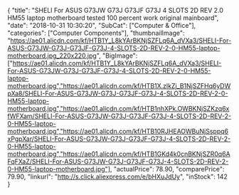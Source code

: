 {
	"title": "SHELI For ASUS G73JW G73J G73JF G73J 4 SLOTS 2D REV 2.0 HM55 laptop motherboard tested 100 percent work original mainboard",
	"date": "2018-10-31 10:30:20",
	"SubCat": ["Computer & Office"],
	"categories": ["Computer Components"],
	"thumbnailImage": "https://ae01.alicdn.com/kf/HTB1Y_L8kYArBKNjSZFLq6A_dVXa3/SHELI-For-ASUS-G73JW-G73J-G73JF-G73J-4-SLOTS-2D-REV-2-0-HM55-laptop-motherboard.jpg_220x220.jpg",
	"BigImage": ["https://ae01.alicdn.com/kf/HTB1Y_L8kYArBKNjSZFLq6A_dVXa3/SHELI-For-ASUS-G73JW-G73J-G73JF-G73J-4-SLOTS-2D-REV-2-0-HM55-laptop-motherboard.jpg","https://ae01.alicdn.com/kf/HTB1X.zlkZj_B1NjSZFHq6yDWpXa8/SHELI-For-ASUS-G73JW-G73J-G73JF-G73J-4-SLOTS-2D-REV-2-0-HM55-laptop-motherboard.jpg","https://ae01.alicdn.com/kf/HTB1nhXPk.OWBKNjSZKzq6xfWFXam/SHELI-For-ASUS-G73JW-G73J-G73JF-G73J-4-SLOTS-2D-REV-2-0-HM55-laptop-motherboard.jpg","https://ae01.alicdn.com/kf/HTB10RJHEAOWBuNjSsppq6xPgpXar/SHELI-For-ASUS-G73JW-G73J-G73JF-G73J-4-SLOTS-2D-REV-2-0-HM55-laptop-motherboard.jpg","https://ae01.alicdn.com/kf/HTB1GKd4k0cnBKNjSZR0q6AFqFXaZ/SHELI-For-ASUS-G73JW-G73J-G73JF-G73J-4-SLOTS-2D-REV-2-0-HM55-laptop-motherboard.jpg"],
	"actualPrice": 78.90,
	"comparePrice": 79.90,
	"linkurl": "http://s.click.aliexpress.com/e/bHXuJdUy",
	"inStock": 142
}
